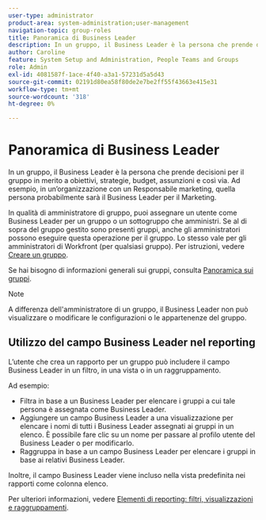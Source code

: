 ```yaml
---
user-type: administrator
product-area: system-administration;user-management
navigation-topic: group-roles
title: Panoramica di Business Leader
description: In un gruppo, il Business Leader è la persona che prende decisioni per il gruppo in merito a obiettivi, strategie, budget, assunzioni e così via. Ad esempio, in un’organizzazione con un Responsabile marketing, quella persona probabilmente sarà il Business Leader per il Marketing.
author: Caroline
feature: System Setup and Administration, People Teams and Groups
role: Admin
exl-id: 4081587f-1ace-4f40-a3a1-57231d5a5d43
source-git-commit: 02191d80ea58f80de2e7be2ff55f43663e415e31
workflow-type: tm+mt
source-wordcount: '318'
ht-degree: 0%

---
```


# Panoramica di Business Leader

In un gruppo, il Business Leader è la persona che prende decisioni per il gruppo in merito a obiettivi, strategie, budget, assunzioni e così via. Ad esempio, in un’organizzazione con un Responsabile marketing, quella persona probabilmente sarà il Business Leader per il Marketing.

In qualità di amministratore di gruppo, puoi assegnare un utente come Business Leader per un gruppo o un sottogruppo che amministri. Se al di sopra del gruppo gestito sono presenti gruppi, anche gli amministratori possono eseguire questa operazione per il gruppo. Lo stesso vale per gli amministratori di Workfront (per qualsiasi gruppo). Per istruzioni, vedere [Creare un gruppo](../../../administration-and-setup/manage-groups/create-and-manage-groups/create-a-group.md).

Se hai bisogno di informazioni generali sui gruppi, consulta [Panoramica sui gruppi](../../../administration-and-setup/manage-groups/groups-overview/groups.md).

>[!NOTE]
>
>A differenza dell&#39;amministratore di un gruppo, il Business Leader non può visualizzare o modificare le configurazioni o le appartenenze del gruppo.

<!--
>DRAFTED IN FLARE:
>At this point the field is added for mainly reporting purposes.>
>
-->

## Utilizzo del campo Business Leader nel reporting

L’utente che crea un rapporto per un gruppo può includere il campo Business Leader in un filtro, in una vista o in un raggruppamento.

Ad esempio:

* Filtra in base a un Business Leader per elencare i gruppi a cui tale persona è assegnata come Business Leader.
* Aggiungere un campo Business Leader a una visualizzazione per elencare i nomi di tutti i Business Leader assegnati ai gruppi in un elenco. È possibile fare clic su un nome per passare al profilo utente del Business Leader o per modificarlo.
* Raggruppa in base a un campo Business Leader per elencare i gruppi in base ai relativi Business Leader.

Inoltre, il campo Business Leader viene incluso nella vista predefinita nei rapporti come colonna elenco.

Per ulteriori informazioni, vedere [Elementi di reporting: filtri, visualizzazioni e raggruppamenti](../../../reports-and-dashboards/reports/reporting-elements/reporting-elements-filters-views-groupings.md).

